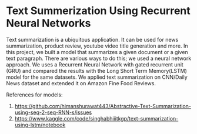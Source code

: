 # Text Summerization Using Recurrent Neural Networks

Text summarization is a ubiquitous application. It can be used for news summarization, product review, youtube video title generation and more. In this project, we built a model that summarizes a given document or a given text paragraph. There are various ways to do this; we used a neural network approach. We uses a Recurrent Neural Network with gated recurrent unit (GRU) and compared the results with the Long Short Term Memory(LSTM) model for the same datasets. We applied text summarization on CNN/Daily News dataset and extended it on Amazon Fine Food Reviews.

References for models:

1. https://github.com/himanshurawat443/Abstractive-Text-Summarization-using-seq-2-seq-RNN-s/issues
2. https://www.kaggle.com/code/singhabhiiitkgp/text-summarization-using-lstm/notebook


